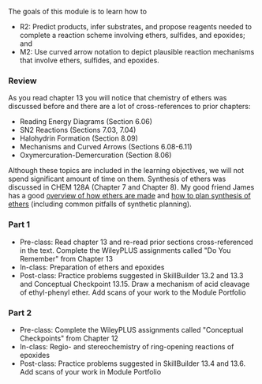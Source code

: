 The goals of this module is to learn how to

* R2: Predict products, infer substrates, and propose reagents needed to complete a reaction scheme involving ethers, sulfides, and epoxides; and
* M2: Use curved arrow notation to depict plausible reaction mechanisms that involve ethers, sulfides, and epoxides.

### Review

As you read chapter 13 you will notice that chemistry of ethers was discussed before and there are a lot of cross-references to prior chapters: 

* Reading Energy Diagrams (Section 6.06)
* SN2 Reactions (Sections 7.03, 7.04)
* Halohydrin Formation (Section 8.09)
* Mechanisms and Curved Arrows (Sections 6.08-6.11)
* Oxymercuration-Demercuration (Section 8.06)

Although these topics are included in the learning objectives, we will not spend significant amount of time on them. Synthesis of ethers was discussed in CHEM 128A (Chapter 7 and Chapter 8). My good friend James has a good [overview of how ethers are made][5] and [how to plan synthesis of ethers][6] (including common pitfalls of synthetic planning). 

   [5]: https://www.masterorganicchemistry.com/2014/10/24/the-williamson-ether-synthesis/
   [6]: https://www.masterorganicchemistry.com/2014/10/30/williamson-ether-synthesis-planning/

### Part 1

* Pre-class: Read chapter 13 and re-read prior sections cross-referenced in the text. Complete the WileyPLUS assignments called "Do You Remember" from Chapter 13
* In-class: Preparation of ethers and epoxides
* Post-class: Practice problems suggested in SkillBuilder 13.2 and 13.3 and Conceptual Checkpoint 13.15. Draw a mechanism of acid cleavage of ethyl-phenyl ether. Add scans of your work to the Module Portfolio

### Part 2

* Pre-class: Complete the WileyPLUS assignments called "Conceptual Checkpoints" from Chapter 12
* In-class: Regio- and stereochemistry of ring-opening reactions of epoxides
* Post-class: Practice problems suggested in SkillBuilder 13.4 and 13.6. Add scans of your work in Module Portfolio